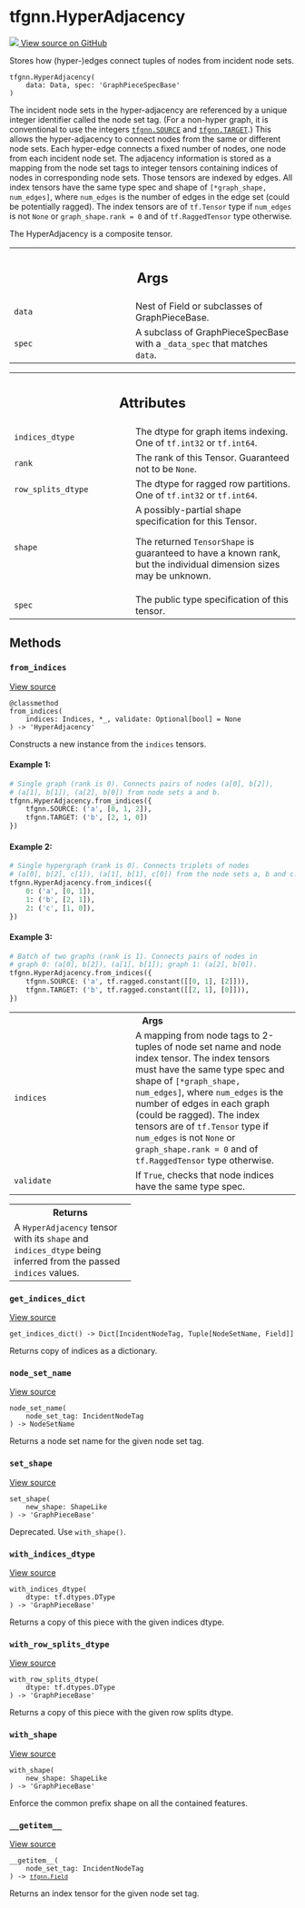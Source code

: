 # tfgnn.HyperAdjacency

<!-- Insert buttons and diff -->

<a target="_blank" href="https://github.com/tensorflow/gnn/tree/master/tensorflow_gnn/graph/adjacency.py#L34-L245">
<img src="https://www.tensorflow.org/images/GitHub-Mark-32px.png" /> View source
on GitHub </a>

Stores how (hyper-)edges connect tuples of nodes from incident node sets.

<pre class="devsite-click-to-copy prettyprint lang-py tfo-signature-link">
<code>tfgnn.HyperAdjacency(
    data: Data, spec: 'GraphPieceSpecBase'
)
</code></pre>

<!-- Placeholder for "Used in" -->

The incident node sets in the hyper-adjacency are referenced by a unique integer
identifier called the node set tag. (For a non-hyper graph, it is conventional
to use the integers <a href="../tfgnn.md#SOURCE"><code>tfgnn.SOURCE</code></a>
and <a href="../tfgnn.md#TARGET"><code>tfgnn.TARGET</code></a>.) This allows the
hyper-adjacency to connect nodes from the same or different node sets. Each
hyper-edge connects a fixed number of nodes, one node from each incident node
set. The adjacency information is stored as a mapping from the node set tags to
integer tensors containing indices of nodes in corresponding node sets. Those
tensors are indexed by edges. All index tensors have the same type spec and
shape of `[*graph_shape, num_edges]`, where `num_edges` is the number of edges
in the edge set (could be potentially ragged). The index tensors are of
`tf.Tensor` type if `num_edges` is not `None` or `graph_shape.rank = 0` and of
`tf.RaggedTensor` type otherwise.

The HyperAdjacency is a composite tensor.

<!-- Tabular view -->

 <table class="responsive fixed orange">
<colgroup><col width="214px"><col></colgroup>
<tr><th colspan="2"><h2 class="add-link">Args</h2></th></tr>

<tr>
<td>
<code>data</code><a id="data"></a>
</td>
<td>
Nest of Field or subclasses of GraphPieceBase.
</td>
</tr><tr>
<td>
<code>spec</code><a id="spec"></a>
</td>
<td>
A subclass of GraphPieceSpecBase with a <code>_data_spec</code> that matches
<code>data</code>.
</td>
</tr>
</table>

<!-- Tabular view -->

 <table class="responsive fixed orange">
<colgroup><col width="214px"><col></colgroup>
<tr><th colspan="2"><h2 class="add-link">Attributes</h2></th></tr>

<tr> <td> <code>indices_dtype</code><a id="indices_dtype"></a> </td> <td> The
dtype for graph items indexing. One of <code>tf.int32</code> or
<code>tf.int64</code>. </td> </tr><tr> <td> <code>rank</code><a id="rank"></a>
</td> <td> The rank of this Tensor. Guaranteed not to be <code>None</code>.
</td> </tr><tr> <td> <code>row_splits_dtype</code><a id="row_splits_dtype"></a>
</td> <td> The dtype for ragged row partitions. One of <code>tf.int32</code> or
<code>tf.int64</code>. </td> </tr><tr> <td> <code>shape</code><a id="shape"></a>
</td> <td> A possibly-partial shape specification for this Tensor.

The returned <code>TensorShape</code> is guaranteed to have a known rank, but the
individual dimension sizes may be unknown.
</td>
</tr><tr>
<td>
<code>spec</code><a id="spec"></a>
</td>
<td>
The public type specification of this tensor.
</td>
</tr>
</table>

## Methods

<h3 id="from_indices"><code>from_indices</code></h3>

<a target="_blank" class="external" href="https://github.com/tensorflow/gnn/tree/master/tensorflow_gnn/graph/adjacency.py#L54-L111">View
source</a>

<pre class="devsite-click-to-copy prettyprint lang-py tfo-signature-link">
<code>@classmethod</code>
<code>from_indices(
    indices: Indices, *_, validate: Optional[bool] = None
) -> 'HyperAdjacency'
</code></pre>

Constructs a new instance from the `indices` tensors.

#### Example 1:

```python
# Single graph (rank is 0). Connects pairs of nodes (a[0], b[2]),
# (a[1], b[1]), (a[2], b[0]) from node sets a and b.
tfgnn.HyperAdjacency.from_indices({
    tfgnn.SOURCE: ('a', [0, 1, 2]),
    tfgnn.TARGET: ('b', [2, 1, 0])
})
```

#### Example 2:

```python
# Single hypergraph (rank is 0). Connects triplets of nodes
# (a[0], b[2], c[1]), (a[1], b[1], c[0]) from the node sets a, b and c.
tfgnn.HyperAdjacency.from_indices({
    0: ('a', [0, 1]),
    1: ('b', [2, 1]),
    2: ('c', [1, 0]),
})
```

#### Example 3:

```python
# Batch of two graphs (rank is 1). Connects pairs of nodes in
# graph 0: (a[0], b[2]), (a[1], b[1]); graph 1: (a[2], b[0]).
tfgnn.HyperAdjacency.from_indices({
    tfgnn.SOURCE: ('a', tf.ragged.constant([[0, 1], [2]])),
    tfgnn.TARGET: ('b', tf.ragged.constant([[2, 1], [0]])),
})
```

<!-- Tabular view -->

 <table class="responsive fixed orange">
<colgroup><col width="214px"><col></colgroup>
<tr><th colspan="2">Args</th></tr>

<tr>
<td>
<code>indices</code>
</td>
<td>
A mapping from node tags to 2-tuples of node set name and node
index tensor. The index tensors must have the same type spec and shape
of <code>[*graph_shape, num_edges]</code>, where <code>num_edges</code> is the number of edges
in each graph (could be ragged). The index tensors are of <code>tf.Tensor</code>
type if <code>num_edges</code> is not <code>None</code> or <code>graph_shape.rank = 0</code> and of
<code>tf.RaggedTensor</code> type otherwise.
</td>
</tr><tr>
<td>
<code>validate</code>
</td>
<td>
If <code>True</code>, checks that node indices have the same type spec.
</td>
</tr>
</table>

<!-- Tabular view -->

 <table class="responsive fixed orange">
<colgroup><col width="214px"><col></colgroup>
<tr><th colspan="2">Returns</th></tr>
<tr class="alt">
<td colspan="2">
A <code>HyperAdjacency</code> tensor with its <code>shape</code> and <code>indices_dtype</code> being
inferred from the passed <code>indices</code> values.
</td>
</tr>

</table>

<h3 id="get_indices_dict"><code>get_indices_dict</code></h3>

<a target="_blank" class="external" href="https://github.com/tensorflow/gnn/tree/master/tensorflow_gnn/graph/adjacency.py#L175-L182">View
source</a>

<pre class="devsite-click-to-copy prettyprint lang-py tfo-signature-link">
<code>get_indices_dict() -> Dict[IncidentNodeTag, Tuple[NodeSetName, Field]]
</code></pre>

Returns copy of indices as a dictionary.

<h3 id="node_set_name"><code>node_set_name</code></h3>

<a target="_blank" class="external" href="https://github.com/tensorflow/gnn/tree/master/tensorflow_gnn/graph/adjacency.py#L171-L173">View
source</a>

<pre class="devsite-click-to-copy prettyprint lang-py tfo-signature-link">
<code>node_set_name(
    node_set_tag: IncidentNodeTag
) -> NodeSetName
</code></pre>

Returns a node set name for the given node set tag.

<h3 id="set_shape"><code>set_shape</code></h3>

<a target="_blank" class="external" href="https://github.com/tensorflow/gnn/tree/master/tensorflow_gnn/graph/graph_piece.py#L277-L279">View
source</a>

<pre class="devsite-click-to-copy prettyprint lang-py tfo-signature-link">
<code>set_shape(
    new_shape: ShapeLike
) -> 'GraphPieceBase'
</code></pre>

Deprecated. Use `with_shape()`.

<h3 id="with_indices_dtype"><code>with_indices_dtype</code></h3>

<a target="_blank" class="external" href="https://github.com/tensorflow/gnn/tree/master/tensorflow_gnn/graph/graph_piece.py#L308-L321">View
source</a>

<pre class="devsite-click-to-copy prettyprint lang-py tfo-signature-link">
<code>with_indices_dtype(
    dtype: tf.dtypes.DType
) -> 'GraphPieceBase'
</code></pre>

Returns a copy of this piece with the given indices dtype.

<h3 id="with_row_splits_dtype"><code>with_row_splits_dtype</code></h3>

<a target="_blank" class="external" href="https://github.com/tensorflow/gnn/tree/master/tensorflow_gnn/graph/graph_piece.py#L347-L360">View
source</a>

<pre class="devsite-click-to-copy prettyprint lang-py tfo-signature-link">
<code>with_row_splits_dtype(
    dtype: tf.dtypes.DType
) -> 'GraphPieceBase'
</code></pre>

Returns a copy of this piece with the given row splits dtype.

<h3 id="with_shape"><code>with_shape</code></h3>

<a target="_blank" class="external" href="https://github.com/tensorflow/gnn/tree/master/tensorflow_gnn/graph/graph_piece.py#L281-L295">View
source</a>

<pre class="devsite-click-to-copy prettyprint lang-py tfo-signature-link">
<code>with_shape(
    new_shape: ShapeLike
) -> 'GraphPieceBase'
</code></pre>

Enforce the common prefix shape on all the contained features.

<h3 id="__getitem__"><code>__getitem__</code></h3>

<a target="_blank" class="external" href="https://github.com/tensorflow/gnn/tree/master/tensorflow_gnn/graph/adjacency.py#L167-L169">View
source</a>

<pre class="devsite-click-to-copy prettyprint lang-py tfo-signature-link">
<code>__getitem__(
    node_set_tag: IncidentNodeTag
) -> <a href="../tfgnn/Field.md"><code>tfgnn.Field</code></a>
</code></pre>

Returns an index tensor for the given node set tag.
